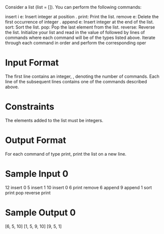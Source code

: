 Consider a list (list = []). You can perform the following commands:

insert i e: Insert integer  at position .
print: Print the list.
remove e: Delete the first occurrence of integer .
append e: Insert integer  at the end of the list.
sort: Sort the list.
pop: Pop the last element from the list.
reverse: Reverse the list.
Initialize your list and read in the value of  followed by  lines of commands where each command will be of the  types listed above. Iterate through each command in order and perform the corresponding oper

# Input Format

The first line contains an integer, , denoting the number of commands.
Each line  of the  subsequent lines contains one of the commands described above.

# Constraints

The elements added to the list must be integers.
# Output Format

For each command of type print, print the list on a new line.

# Sample Input 0

12
insert 0 5
insert 1 10
insert 0 6
print
remove 6
append 9
append 1
sort
print
pop
reverse
print

# Sample Output 0

[6, 5, 10]
[1, 5, 9, 10]
[9, 5, 1]

